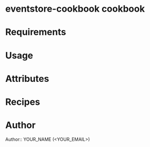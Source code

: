# eventstore-cookbook cookbook

# Requirements

# Usage

# Attributes

# Recipes

# Author

Author:: YOUR_NAME (<YOUR_EMAIL>)
